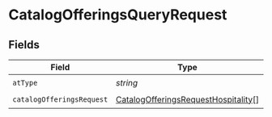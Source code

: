 # CatalogOfferingsQueryRequest


## Fields

| Field                                                                                             | Type                                                                                              | Required                                                                                          | Description                                                                                       | Example                                                                                           |
| ------------------------------------------------------------------------------------------------- | ------------------------------------------------------------------------------------------------- | ------------------------------------------------------------------------------------------------- | ------------------------------------------------------------------------------------------------- | ------------------------------------------------------------------------------------------------- |
| `atType`                                                                                          | *string*                                                                                          | :heavy_check_mark:                                                                                | N/A                                                                                               | CatalogOfferingsRequestHospitality                                                                |
| `catalogOfferingsRequest`                                                                         | [CatalogOfferingsRequestHospitality](../../models/shared/catalogofferingsrequesthospitality.md)[] | :heavy_check_mark:                                                                                | N/A                                                                                               |                                                                                                   |